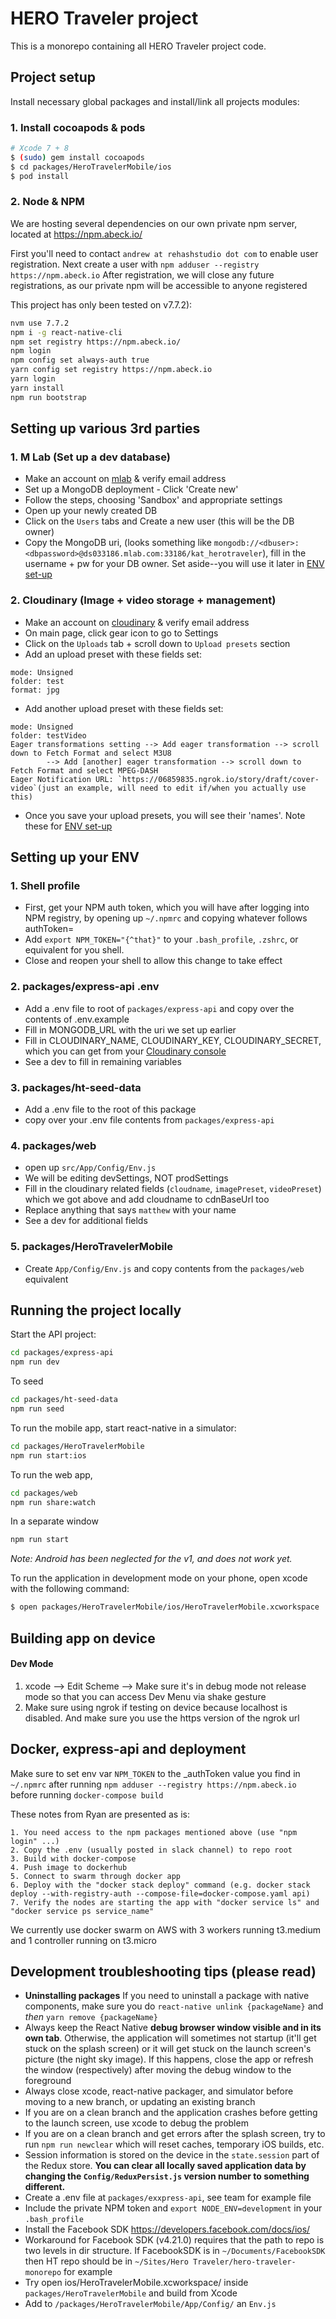 # HERO Traveler project

This is a monorepo containing all HERO Traveler project code.

## Project setup

Install necessary global packages and install/link all projects modules:

### 1. Install cocoapods & pods

```bash
# Xcode 7 + 8
$ (sudo) gem install cocoapods
$ cd packages/HeroTravelerMobile/ios
$ pod install
```

### 2. Node & NPM

We are hosting several dependencies on our own private npm server, located at https://npm.abeck.io/

First you'll need to contact `andrew at rehashstudio dot com` to enable user registration.
Next create a user with `npm adduser --registry  https://npm.abeck.io`
After registration, we will close any future registrations, as our private npm will be accessible to anyone registered

This project has only been tested on v7.7.2):

```bash
nvm use 7.7.2
npm i -g react-native-cli
npm set registry https://npm.abeck.io/
npm login
npm config set always-auth true
yarn config set registry https://npm.abeck.io
yarn login
yarn install
npm run bootstrap
```


## Setting up various 3rd parties
### 1. M Lab (Set up a dev database)
* Make an account on [mlab](https://mlab.com) & verify email address
* Set up a MongoDB deployment - Click 'Create new'
* Follow the steps, choosing 'Sandbox' and appropriate settings
* Open up your newly created DB
* Click on the `Users` tabs and Create a new user (this will be the DB owner) 
* Copy the MongoDB uri, (looks something like `mongodb://<dbuser>:<dbpassword>@ds033186.mlab.com:33186/kat_herotraveler`), fill in the username + pw for your DB owner. Set aside--you will use it later in [ENV set-up](#setting-up-your-env)

### 2. Cloudinary (Image + video storage + management)
* Make an account on [cloudinary](https://cloudinary.com/) & verify email address
* On main page, click gear icon to go to Settings
* Click on the `Uploads` tab + scroll down to `Upload presets` section
* Add an upload preset with these fields set:
```
mode: Unsigned
folder: test
format: jpg
```
* Add another upload preset with these fields set:
```
mode: Unsigned
folder: testVideo
Eager transformations setting --> Add eager transformation --> scroll down to Fetch Format and select M3U8
		--> Add [another] eager transformation --> scroll down to Fetch Format and select MPEG-DASH
Eager Notification URL: `https://06859835.ngrok.io/story/draft/cover-video`(just an example, will need to edit if/when you actually use this)
```
* Once you save your upload presets, you will see their 'names'.  Note these for [ENV set-up](#setting-up-your-env)


## Setting up your ENV
### 1. Shell profile
* First, get your NPM auth token, which you will have after logging into NPM registry, by opening up `~/.npmrc` and copying whatever follows authToken=	
* Add `export NPM_TOKEN="{^that}"` to your `.bash_profile`, `.zshrc`, or equivalent for you shell.
* Close and reopen your shell to allow this change to take effect

### 2. packages/express-api .env
* Add a .env file to root of `packages/express-api` and copy over the contents of .env.example
* Fill in MONGODB_URL with the uri we set up earlier
* Fill in CLOUDINARY_NAME, CLOUDINARY_KEY, CLOUDINARY_SECRET, which you can get from your [Cloudinary console](https://cloudinary.com/console)
* See a dev to fill in remaining variables

### 3. packages/ht-seed-data
* Add a .env file to the root of this package
* copy over your .env file contents from `packages/express-api`

### 4. packages/web
* open up `src/App/Config/Env.js`
* We will be editing devSettings, NOT prodSettings
* Fill in the cloudinary related fields (`cloudname`, `imagePreset`, `videoPreset`) which we got above and add cloudname to cdnBaseUrl too
* Replace anything that says `matthew` with your name
* See a dev for additional fields

### 5. packages/HeroTravelerMobile
* Create `App/Config/Env.js` and copy contents from the `packages/web` equivalent




## Running the project locally

Start the API project:

```bash
cd packages/express-api
npm run dev
```

To seed
```bash
cd packages/ht-seed-data
npm run seed
```

To run the mobile app, start react-native in a simulator:

```bash
cd packages/HeroTravelerMobile
npm run start:ios
```

To run the web app,

```bash
cd packages/web
npm run share:watch
```
In a separate window
```bash
npm run start
```
_Note: Android has been neglected for the v1, and does not work yet._

To run the application in development mode on your phone, open xcode with the following command: 

```bash
$ open packages/HeroTravelerMobile/ios/HeroTravelerMobile.xcworkspace
```
## Building app on device
#### Dev Mode
1. xcode --> Edit Scheme --> Make sure it's in debug mode not release mode so that you can access Dev Menu via shake gesture
2. Make sure using ngrok if testing on device because localhost is disabled.  And make sure you use the https version of the ngrok url

## Docker, express-api and deployment

Make sure to set env var `NPM_TOKEN` to the _authToken value you find in `~/.npmrc` after running `npm adduser --registry https://npm.abeck.io` before running `docker-compose build`

These notes from Ryan are presented as is:

```
1. You need access to the npm packages mentioned above (use "npm login" ...)
2. Copy the .env (usually posted in slack channel) to repo root
3. Build with docker-compose
4. Push image to dockerhub
5. Connect to swarm through docker app
6. Deploy with the "docker stack deploy" command (e.g. docker stack deploy --with-registry-auth --compose-file=docker-compose.yaml api)
7. Verify the nodes are starting the app with "docker service ls" and "docker service ps service_name"
```

We currently use docker swarm on AWS with 3 workers running t3.medium and 1 controller running on t3.micro

## Development troubleshooting tips (please read)

* **Uninstalling packages** If you need to uninstall a package with native components, make sure you do `react-native unlink {packageName}` and _then_ `yarn remove {packageName}`
* Always keep the React Native **debug browser window visible and in its own tab**. Otherwise, the application will sometimes not startup (it'll get stuck on the splash screen) or it will get stuck on the launch screen's picture (the night sky image). If this happens, close the app or refresh the window (respectively) after moving the debug window to the foreground
* Always close xcode, react-native packager, and simulator before moving to a new branch, or updating an existing branch
* If you are on a clean branch and the application crashes before getting to the launch screen, use xcode to debug the problem
* If you are on a clean branch and get errors after the splash screen, try to run `npm run newclear` which will reset caches, temporary iOS builds, etc.
* Session information is stored on the device in the `state.session` part of the Redux store. **You can clear all locally saved application data by changing the `Config/ReduxPersist.js` version number to something different.**
* Create a .env file at `packages/exxpress-api`, see team for example file
* Include the private NPM token and `export NODE_ENV=development` in your `.bash_profile`
* Install the Facebook SDK https://developers.facebook.com/docs/ios/
* Workaround for Facebook SDK (v4.21.0) requires that the path to repo is two levels in dir structure. If FacebookSDK is in `~/Documents/FacebookSDK` then HT repo should be in `~/Sites/Hero Traveler/hero-traveler-monorepo` for example
* Try open ios/HeroTravelerMobile.xcworkspace/ inside `packages/HeroTravelerMobile` and build from Xcode
* Add to `/packages/HeroTravelerMobile/App/Config/` an `Env.js`
